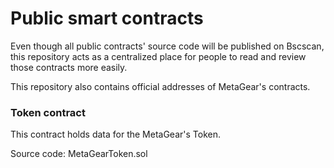 # Public smart contracts
Even though all public contracts' source code will be published on Bscscan, this repository acts as a centralized place for people to read and review those contracts more easily.

This repository also contains official addresses of MetaGear's contracts.

### Token contract
This contract holds data for the MetaGear's Token.

Source code: MetaGearToken.sol

